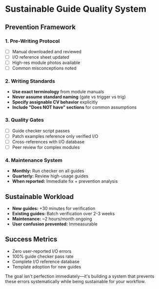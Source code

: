 # Sustainable Guide Quality System

## Prevention Framework

### 1. Pre-Writing Protocol
- [ ] Manual downloaded and reviewed
- [ ] I/O reference sheet updated  
- [ ] High-res module photos available
- [ ] Common misconceptions noted

### 2. Writing Standards
- **Use exact terminology** from module manuals
- **Never assume standard naming** (gate vs trigger vs trig)
- **Specify assignable CV behavior** explicitly
- **Include "Does NOT have" sections** for common assumptions

### 3. Quality Gates
- [ ] Guide checker script passes
- [ ] Patch examples reference only verified I/O
- [ ] Cross-references with I/O database
- [ ] Peer review for complex modules

### 4. Maintenance System
- **Monthly:** Run checker on all guides
- **Quarterly:** Review high-usage guides  
- **When reported:** Immediate fix + prevention analysis

## Sustainable Workload
- **New guides:** +30 minutes for verification
- **Existing guides:** Batch verification over 2-3 weeks
- **Maintenance:** ~2 hours/month ongoing
- **User confusion prevented:** Immeasurable

## Success Metrics
- Zero user-reported I/O errors
- 100% guide checker pass rate
- Complete I/O reference database
- Template adoption for new guides

The goal isn't perfection immediately—it's building a system that prevents these errors systematically while being sustainable for your workflow.
